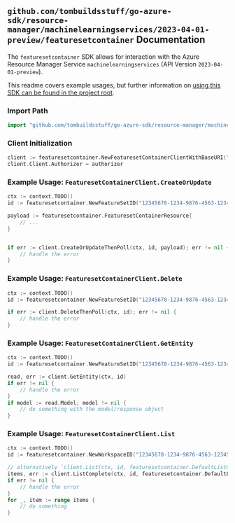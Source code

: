 
## `github.com/tombuildsstuff/go-azure-sdk/resource-manager/machinelearningservices/2023-04-01-preview/featuresetcontainer` Documentation

The `featuresetcontainer` SDK allows for interaction with the Azure Resource Manager Service `machinelearningservices` (API Version `2023-04-01-preview`).

This readme covers example usages, but further information on [using this SDK can be found in the project root](https://github.com/tombuildsstuff/go-azure-sdk/tree/main/docs).

### Import Path

```go
import "github.com/tombuildsstuff/go-azure-sdk/resource-manager/machinelearningservices/2023-04-01-preview/featuresetcontainer"
```


### Client Initialization

```go
client := featuresetcontainer.NewFeaturesetContainerClientWithBaseURI("https://management.azure.com")
client.Client.Authorizer = authorizer
```


### Example Usage: `FeaturesetContainerClient.CreateOrUpdate`

```go
ctx := context.TODO()
id := featuresetcontainer.NewFeatureSetID("12345678-1234-9876-4563-123456789012", "example-resource-group", "workspaceValue", "featureSetValue")

payload := featuresetcontainer.FeaturesetContainerResource{
	// ...
}


if err := client.CreateOrUpdateThenPoll(ctx, id, payload); err != nil {
	// handle the error
}
```


### Example Usage: `FeaturesetContainerClient.Delete`

```go
ctx := context.TODO()
id := featuresetcontainer.NewFeatureSetID("12345678-1234-9876-4563-123456789012", "example-resource-group", "workspaceValue", "featureSetValue")

if err := client.DeleteThenPoll(ctx, id); err != nil {
	// handle the error
}
```


### Example Usage: `FeaturesetContainerClient.GetEntity`

```go
ctx := context.TODO()
id := featuresetcontainer.NewFeatureSetID("12345678-1234-9876-4563-123456789012", "example-resource-group", "workspaceValue", "featureSetValue")

read, err := client.GetEntity(ctx, id)
if err != nil {
	// handle the error
}
if model := read.Model; model != nil {
	// do something with the model/response object
}
```


### Example Usage: `FeaturesetContainerClient.List`

```go
ctx := context.TODO()
id := featuresetcontainer.NewWorkspaceID("12345678-1234-9876-4563-123456789012", "example-resource-group", "workspaceValue")

// alternatively `client.List(ctx, id, featuresetcontainer.DefaultListOperationOptions())` can be used to do batched pagination
items, err := client.ListComplete(ctx, id, featuresetcontainer.DefaultListOperationOptions())
if err != nil {
	// handle the error
}
for _, item := range items {
	// do something
}
```

